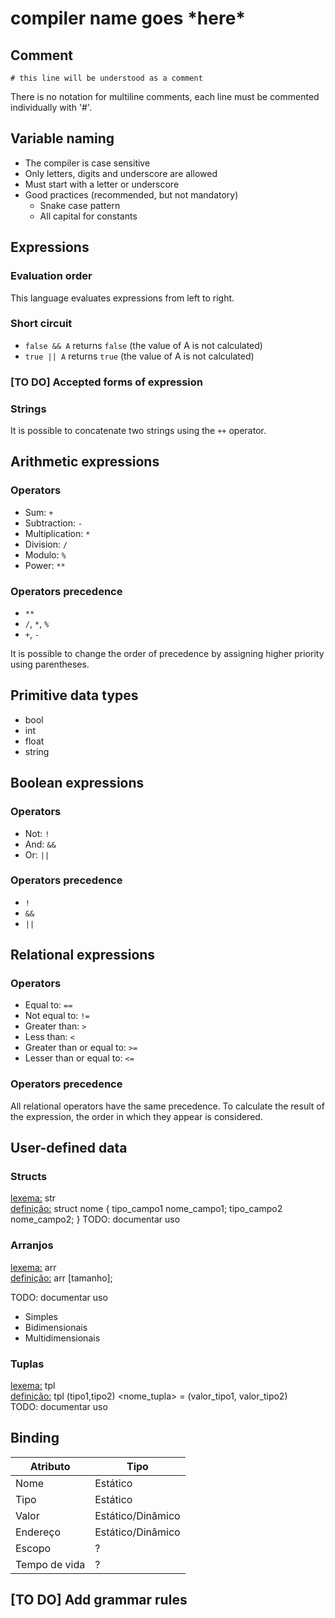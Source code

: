 # compiler name goes \*here\*

## Comment
`# this line will be understood as a comment`

There is no notation for multiline comments, each line must be commented individually with '#'.

## Variable naming
- The compiler is case sensitive
- Only letters, digits and underscore are allowed
- Must start with a letter or underscore
- Good practices (recommended, but not mandatory)
  - Snake case pattern
  - All capital for constants

## Expressions
### Evaluation order
This language evaluates expressions from left to right.

### Short circuit
- `false && A` returns `false` (the value of A is not calculated)
- `true || A` returns `true` (the value of A is not calculated)

### [TO DO] Accepted forms of expression

### Strings
It is possible to concatenate two strings using the `++` operator.

## Arithmetic expressions 
### Operators
- Sum: `+` 
- Subtraction: `-`
- Multiplication: `*`
- Division: `/`
- Modulo: `%`
- Power: `**`

### Operators precedence
- `**`
- `/`, `*`, `%`
- `+`, `-`

It is possible to change the order of precedence by assigning higher priority using parentheses.

## Primitive data types
- bool
- int
- float
- string

## Boolean expressions 
### Operators
- Not: `!`
- And: `&&`
- Or: `||`

### Operators precedence
- `!`
- `&&`
- `||`

## Relational expressions
### Operators
- Equal to: `==`
- Not equal to: `!=`
- Greater than: `>`
- Less than: `<`
- Greater than or equal to: `>=`
- Lesser than or equal to: `<=`

### Operators precedence
All relational operators have the same precedence. To calculate the result of the expression, the order in which they appear is considered.

<!-- --------------------------- -->
## User-defined data
### Structs
<u>lexema:</u> str <br>
<u>definição:</u> struct nome {
	tipo_campo1 nome_campo1;
	tipo_campo2 nome_campo2;
}
TODO: documentar uso

### Arranjos
<u>lexema:</u> arr <br>
<u>definição:</u>  arr<tipo> <nome>[tamanho];

TODO: documentar uso
- Simples
- Bidimensionais
- Multidimensionais

### Tuplas
<u>lexema:</u> tpl <br>
<u>definição:</u> tpl (tipo1,tipo2) <nome_tupla> = (valor_tipo1, valor_tipo2)
<br>TODO: documentar uso

## Binding
| Atributo      | Tipo               |
|---------------|--------------------|
| Nome          | Estático           |
| Tipo          | Estático           |
| Valor         | Estático/Dinâmico  |
| Endereço      | Estático/Dinâmico  |
| Escopo        | ?                  |
| Tempo de vida | ?                  |


## [TO DO] Add grammar rules
